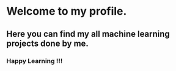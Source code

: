 # Welcome to my profile.
## Here you can find my all machine learning projects done by me.
### Happy Learning !!!
